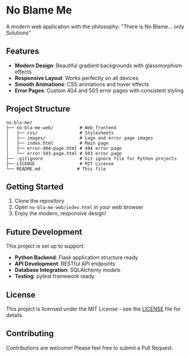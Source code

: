 # No Blame Me

A modern web application with the philosophy: "There is No Blame... only Solutions"

## Features

- **Modern Design**: Beautiful gradient backgrounds with glassmorphism effects
- **Responsive Layout**: Works perfectly on all devices
- **Smooth Animations**: CSS animations and hover effects
- **Error Pages**: Custom 404 and 503 error pages with consistent styling

## Project Structure

```
no-bla-me/
├── no-bla-me-web/          # Web frontend
│   ├── css/                # Stylesheets
│   ├── images/             # Logo and error page images
│   ├── index.html          # Main page
│   ├── error-404-page.html # 404 error page
│   └── error-503-page.html # 503 error page
├── .gitignore              # Git ignore file for Python projects
├── LICENSE                 # MIT License
└── README.md              # This file
```

## Getting Started

1. Clone the repository
2. Open `no-bla-me-web/index.html` in your web browser
3. Enjoy the modern, responsive design!

## Future Development

This project is set up to support:
- **Python Backend**: Flask application structure ready
- **API Development**: RESTful API endpoints
- **Database Integration**: SQLAlchemy models
- **Testing**: pytest framework ready

## License

This project is licensed under the MIT License - see the [LICENSE](LICENSE) file for details.

## Contributing

Contributions are welcome! Please feel free to submit a Pull Request.
